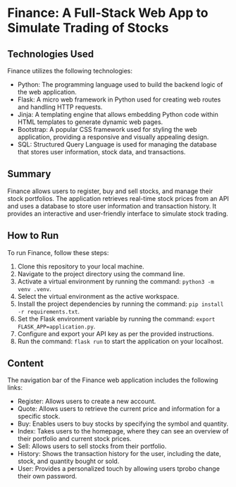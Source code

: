# Finance: A Full-Stack Web App to Simulate Trading of Stocks

## Technologies Used

Finance utilizes the following technologies:

- Python: The programming language used to build the backend logic of the web application.
- Flask: A micro web framework in Python used for creating web routes and handling HTTP requests.
- Jinja: A templating engine that allows embedding Python code within HTML templates to generate dynamic web pages.
- Bootstrap: A popular CSS framework used for styling the web application, providing a responsive and visually appealing design.
- SQL: Structured Query Language is used for managing the database that stores user information, stock data, and transactions.

## Summary

Finance allows users to register, buy and sell stocks, and manage their stock portfolios. The application retrieves real-time stock prices from an API and uses a database to store user information and transaction history. It provides an interactive and user-friendly interface to simulate stock trading.

## How to Run

To run Finance, follow these steps:

1. Clone this repository to your local machine.
2. Navigate to the project directory using the command line.
3. Activate a virtual environment by running the command: `python3 -m venv .venv`.
4. Select the virtual environment as the active workspace.
5. Install the project dependencies by running the command: `pip install -r requirements.txt`.
6. Set the Flask environment variable by running the command: `export FLASK_APP=application.py`.
7. Configure and export your API key as per the provided instructions.
8. Run the command: `flask run` to start the application on your localhost.

## Content

The navigation bar of the Finance web application includes the following links:

- Register: Allows users to create a new account.
- Quote: Allows users to retrieve the current price and information for a specific stock.
- Buy: Enables users to buy stocks by specifying the symbol and quantity.
- Index: Takes users to the homepage, where they can see an overview of their portfolio and current stock prices.
- Sell: Allows users to sell stocks from their portfolio.
- History: Shows the transaction history for the user, including the date, stock, and quantity bought or sold.
- User: Provides a personalized touch by allowing users tprobo change their own password.
